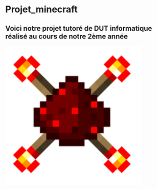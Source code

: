 # Projet_minecraft
## Voici notre projet tutoré de DUT informatique réalisé au cours de notre 2ème année
<img src="image.png" width="425"/>
